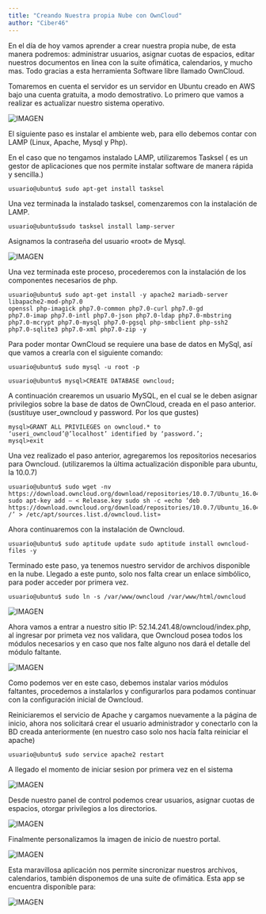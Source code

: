 ```yaml
---
title: "Creando Nuestra propia Nube con OwnCloud"
author: "Ciber46"
---
```


En el  día de  hoy vamos aprender a crear nuestra propia nube, de esta manera podremos: administrar usuarios, asignar cuotas de espacios, editar nuestros documentos en linea con la suite ofimática, calendarios, y mucho mas. Todo gracias a esta herramienta Software libre llamado OwnCloud.

Tomaremos en cuenta el servidor es un servidor en Ubuntu creado en AWS bajo una cuenta gratuita, a modo demostrativo.
Lo primero que vamos a realizar es actualizar nuestro sistema operativo.

![IMAGEN](https://steemitimages.com/p/99pyU5Ga1kws91ecJjkANAzfstp5ietJ4ACvk9NVKwZVhmThkiCKRach9axBSEhLQkpbsAk3EM56T1UfTtAG8TRPVhJNfxkQzKcMzsPjii4bymZPKVeY6L6WStAwmgLn1k?format=match&mode=fit)

El siguiente paso es instalar el ambiente web, para ello debemos contar con LAMP (Linux, Apache, Mysql y Php).

En el caso que no tengamos instalado LAMP, utilizaremos Tasksel ( es un gestor de aplicaciones que nos permite instalar software de manera rápida y sencilla.)

```usuario@ubuntu$ sudo apt-get install tasksel```

Una vez terminada la instalado tasksel,  comenzaremos con la instalación de LAMP.

```usuario@ubuntu$sudo tasksel install lamp-server```

Asignamos la contraseña del usuario «root» de Mysql.

![IMAGEN](https://steemitimages.com/DQmbo5YMcZ11ifkMH3boF9gB5HzSMxiyMhT2XYaCkVrC612/mysqlbmp.png)

Una vez terminada este proceso, procederemos con la instalación de los componentes necesarios de php.

```
usuario@ubuntu$ sudo apt-get install -y apache2 mariadb-server libapache2-mod-php7.0 
openssl php-imagick php7.0-common php7.0-curl php7.0-gd 
php7.0-imap php7.0-intl php7.0-json php7.0-ldap php7.0-mbstring 
php7.0-mcrypt php7.0-mysql php7.0-pgsql php-smbclient php-ssh2 
php7.0-sqlite3 php7.0-xml php7.0-zip -y
```

Para poder montar OwnCloud se requiere una base de datos en MySql, así que vamos a crearla con el siguiente comando:
```
usuario@ubuntu$ sudo mysql -u root -p
```
```
usuario@ubuntu$ mysql>CREATE DATABASE owncloud;
```
A continuación crearemos un usuario MySQL, en el cual se le deben asignar privilegios sobre la base de datos de OwnCloud, creada en el paso anterior. (sustituye user_owncloud y password. Por los que gustes)
```
mysql>GRANT ALL PRIVILEGES on owncloud.* to ‘useri_owncloud’@’localhost’ identified by ‘password.’;
mysql>exit
```

Una vez realizado el paso anterior, agregaremos los repositorios necesarios para Owncloud. (utilizaremos la última actualización disponible para ubuntu, la 10.0.7)

```
usuario@ubuntu$ sudo wget -nv https://download.owncloud.org/download/repositories/10.0.7/Ubuntu_16.04/Release.key sudo apt-key add – < Release.key sudo sh -c «echo ‘deb https://download.owncloud.org/download/repositories/10.0.7/Ubuntu_16.04/ /’ > /etc/apt/sources.list.d/owncloud.list»
```

Ahora continuaremos con la instalación de Owncloud.

```
usuario@ubuntu$ sudo aptitude update sudo aptitude install owncloud-files -y
```

Terminado este paso, ya tenemos nuestro servidor de archivos disponible en la nube. Llegado a este punto,  solo nos falta crear un enlace simbólico, para poder acceder por primera vez.

```
usuario@ubuntu$ sudo ln -s /var/www/owncloud /var/www/html/owncloud
```

![IMAGEN](https://steemitimages.com/p/2r8F9rTBenJR3iqPxDrevHK3vDeQGnHc8Wj8C8nehR8tPN6zKR7emaf76knm6FCZVMKXMR37Ec3pbvLe8vtijdAYtoTYk4fkgdcVU2wBHdhDEYN76cTS4GmRn3Zh7mwaX?format=match&mode=fit)

Ahora vamos a entrar a nuestro sitio IP: 52.14.241.48/owncloud/index.php, al ingresar por primeta vez nos validara,  que Owncloud posea todos los módulos necesarios y en caso que nos falte alguno nos dará el detalle del módulo faltante.

![IMAGEN](https://steemitimages.com/DQmR757mk7quvqYdvfDckBD4XUahXi59SQGSUQbUn1Srv1f/owncloud1ravista.bmp)

Como podemos ver en este caso, debemos instalar varios módulos faltantes, procedemos a instalarlos y configurarlos para podamos continuar con la configuración inicial de Owncloud.

Reiniciaremos el servicio de Apache y cargamos nuevamente a la página de inicio, ahora nos solicitará crear el usuario administrador y conectarlo con la BD creada anteriormente (en nuestro caso solo nos hacía falta reiniciar el apache)

```
usuario@ubuntu$ sudo service apache2 restart
```

A llegado el momento de iniciar sesion por primera vez en el sistema

![IMAGEN](https://steemitimages.com/p/2r8F9rTBenJR3iqPxDrevHK3vDeQGnHc8Wj8C8neh4mKcjPxppnqAEeyczW3ksiL49HG5quiMXkA1XYDPMj543MoskVBLioNkjLNLYP14LJpce4AuK9kZ4iRiFNaPFtyd?format=match&mode=fit)

Desde nuestro panel de control podemos crear usuarios, asignar cuotas de espacios, otorgar privilegios a los directorios.

![IMAGEN](https://steemitimages.com/DQmXZfjTUr6tUoJ2m6iyn3xEoTstGpFhUsR2Vby1LHjhuv4/inside.jpg)

Finalmente personalizamos la imagen de inicio de nuestro portal.

![IMAGEN](https://steemitimages.com/DQmXZfjTUr6tUoJ2m6iyn3xEoTstGpFhUsR2Vby1LHjhuv4/inside.jpg)

Esta maravillosa aplicación nos permite sincronizar nuestros archivos, calendarios, también disponemos de una suite de ofimática. Esta app se encuentra disponible para:

![IMAGEN](https://steemitimages.com/p/RGgukq5E6HBS5wvERDA3ZF4P2WKQy2VoZZet1QV2iQWK3JaFkGuJ6GDR2vjCUTVyvoV6nEHLrpKCFM6ttv2QjcdvCLJ3JtiHrEeRgNznxm9e2RMsdz7hEKuLuozyReN?format=match&mode=fit)